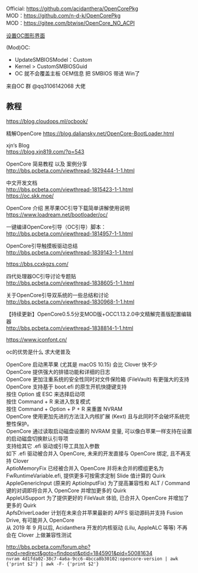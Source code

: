 Official: https://github.com/acidanthera/OpenCorePkg  
MOD：https://github.com/n-d-k/OpenCorePkg  
MOD：https://gitee.com/btwise/OpenCore_NO_ACPI  

[设置OC图形界面](https://github.com/daliansky/XiaoXinPro-13-hackintosh/wiki/OC%E5%9B%BE%E5%BD%A2%E7%95%8C%E9%9D%A2)


(Mod)OC:
 - UpdateSMBIOSModel：Custom
 - Kernel > CustomSMBIOSGuid
 - OC 就不会覆盖主板 OEM信息 把 SMBIOS 带进 Win了

来自OC 群 @qq3106142068 大佬

## 教程  

https://blog.cloudops.ml/ocbook/  

精解OpenCore
https://blog.daliansky.net/OpenCore-BootLoader.html  

xjn‘s Blog   
https://blog.xjn819.com/?p=543

OpenCore 简易教程 以及 案例分享  
http://bbs.pcbeta.com/viewthread-1829444-1-1.html

中文开发文档  
http://bbs.pcbeta.com/viewthread-1815423-1-1.html  
https://oc.skk.moe/  

OpenCore 介绍 黑苹果OC引导下载简单讲解使用说明  
https://www.loadream.net/bootloader/oc/  

一键编译OpenCore引导（OC引导）脚本：  
http://bbs.pcbeta.com/viewthread-1814957-1-1.html  

OpenCore引导触摸板驱动总结  
http://bbs.pcbeta.com/viewthread-1839143-1-1.html  

https://bbs.ccxkgzs.com/


四代处理器OC引导讨论专题贴  
http://bbs.pcbeta.com/viewthread-1838605-1-1.html  

关于OpenCore引导双系统的一些总结和讨论  
http://bbs.pcbeta.com/viewthread-1830968-1-1.html  


【持续更新】OpenCore0.5.5分支MOD版+OCC1.13.2.0中文精解完善版配置编辑器  
http://bbs.pcbeta.com/viewthread-1838814-1-1.html  


https://www.iconfont.cn/


oc的优势是什么 求大佬普及  

OpenCore 启动黑苹果 (尤其是 macOS 10.15) 会比 Clover 快不少  
OpenCore 提供强大的排错功能和详细的日志  
OpenCore 更加注重系统的安全性同时对文件保险箱 (FileVault) 有更强大的支持  
OpenCore 支持基于 boot.efi 的原生开机快捷键支持  
按住 Option 或 ESC 来选择启动项  
按住 Command + R 来进入恢复模式  
按住 Command + Option + P + R 来重置 NVRAM  
OpenCore 使用更加先进的方法注入内核扩展 (Kext) 且与此同时不会破坏系统完整性保护。  
OpenCore 通过读取启动磁盘设置的 NVRAM 变量, 可以像白苹果一样支持在设置的启动磁盘切换默认引导项  
支持给其它 .efi 驱动或引导工具加入参数  
如下 .efi 驱动被合并入 OpenCore, 未来的开发直接与 OpenCore 绑定, 且不再支持 Clover  
AptioMemoryFix 已经被合并入 OpenCore 并将未合并的模组更名为 FwRuntimeVariable.efi, 提供更多可按需求定制 Slide 值计算的 Quirk  
AppleGenericInput (原来的 AptioInputFix) 为了提高兼容性和 ALT / Command 键的对调即将合并入 OpenCore 并增加更多的 Quirk  
AppleUiSupport 为了提供更好的 FileVault 体验, 已合并入 OpenCore 并增加了更多的 Quirk  
ApfsDriverLoader 计划在未来合并苹果最新的 APFS 驱动源码并支持 Fusion Drive, 有可能并入 OpenCore  
从 2019 年 9 月以后, Acidanthera 开发的内核驱动 (Lilu, AppleALC 等等) 不再会在 Clover 上做兼容性测试  



http://bbs.pcbeta.com/forum.php?mod=redirect&goto=findpost&ptid=1845901&pid=50081634  
`nvram 4d1fda02-38c7-4a6a-9cc6-4bcca8b30102:opencore-version | awk {'print $2'} | awk -F- {'print $2'}`
